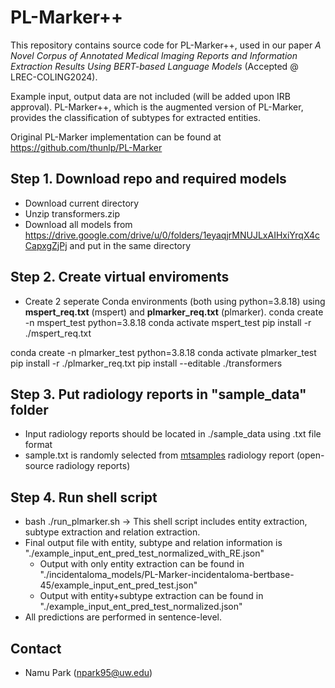 # PL-Marker++

This repository contains source code for PL-Marker++, used in our paper _A Novel Corpus of Annotated Medical Imaging Reports and Information Extraction Results Using BERT-based Language Models_ (Accepted @ LREC-COLING2024).

Example input, output data are not included (will be added upon IRB approval).
PL-Marker++, which is the augmented version of PL-Marker, provides the classification of subtypes for extracted entities.

Original PL-Marker implementation can be found at https://github.com/thunlp/PL-Marker

## Step 1. Download repo and required models
 - Download current directory
 - Unzip transformers.zip
 - Download all models from https://drive.google.com/drive/u/0/folders/1eyaqjrMNUJLxAIHxiYrqX4cCapxgZjPj and put in the same directory

## Step 2. Create virtual enviroments

 - Create 2 seperate Conda environments (both using python=3.8.18) using **mspert_req.txt** (mspert) and **plmarker_req.txt** (plmarker).
 conda create -n mspert_test python=3.8.18
 conda activate mspert_test
 pip install -r ./mspert_req.txt

 conda create -n plmarker_test python=3.8.18
 conda activate plmarker_test
 pip install -r ./plmarker_req.txt
 pip install --editable ./transformers

## Step 3. Put radiology reports in "sample_data" folder

 - Input radiology reports should be located in ./sample_data using .txt file format
 - sample.txt is randomly selected from [mtsamples](https://mtsamples.com/site/pages/sample.asp?Type=95-Radiology&Sample=1403-CT%20Abdomen%20&%20Pelvis%20-%202) radiology report (open-source radiology reports)

## Step 4. Run shell script

 - bash ./run_plmarker.sh
   -> This shell script includes entity extraction, subtype extraction and relation extraction.
 - Final output file with entity, subtype and relation information is "./example_input_ent_pred_test_normalized_with_RE.json"
    - Output with only entity extraction can be found in "./incidentaloma_models/PL-Marker-incidentaloma-bertbase-45/example_input_ent_pred_test.json"
    - Output with entity+subtype extraction can be found in "./example_input_ent_pred_test_normalized.json"
 - All predictions are performed in sentence-level.

## Contact

- Namu Park (npark95@uw.edu)
